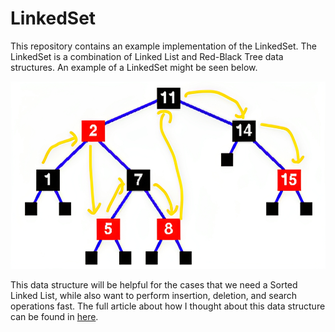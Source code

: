 # LinkedSet

This repository contains an example implementation of the LinkedSet.
The LinkedSet is a combination of Linked List and Red-Black Tree data structures.
An example of a LinkedSet might be seen below.

<img src="/assets/linked-set.jpg" alt="Example Linked Set" style="height: 300px;"/>

This data structure will be helpful for the cases that we need a Sorted Linked List,
while also want to perform insertion, deletion, and search operations fast.
The full article about how I thought about this data structure can be found in [here](https://medium.com/@ahmetfurkankavraz/linkedset-1c6f386957ca).
